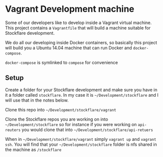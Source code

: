 # Vagrant Development machine

Some of our developers like to develop inside a Vagrant virtual machine.  This project contains a ```Vagrantfile``` that will build a machine suitable for Stockflare development.

We do all our developing inside Docker containers, so basically this project will build you a Ubuntu 14.04 machine that can run Docker and ```docker-compose```.  

```docker-compose``` is symlinked to ```compose``` for convenience

## Setup

Create a folder for your Stockflare development and make sure you have in it a folder called ```stockflare```.  In my case it is ```~/Development/stockflare``` and I will use that in the notes below.

Clone this repo into ```~/Development/stockflare/vagrant```

Clone the Stockflare repos you are working on into ```~/Development/stockflare``` so for instance if you were working on ```api-reuters``` you would clone that into ```~/Development/stockflare/api-retuers```

When in ```~/Development/stockflare/vagrant``` simply ```vagrant up``` and ```vagrant ssh```.  You will find that your ```~/Development/stockflare``` folder is nfs shared in the machine as ```/stockflare```
